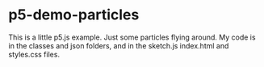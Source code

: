 # p5-demo-particles
This is a little p5.js example. Just some particles flying around.
My code is in the classes and json folders, and in the sketch.js index.html and styles.css files.
